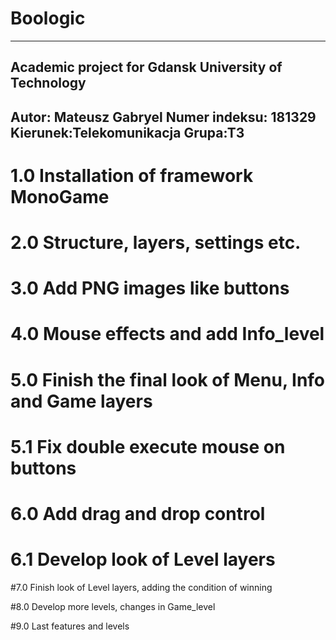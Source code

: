 # Boologic

-----------------------------------------------------
Academic project for Gdansk University of Technology
-----------------------------------------------------
Autor: Mateusz Gabryel
Numer indeksu: 181329
Kierunek:Telekomunikacja
Grupa:T3
-----------------------------------------------------

# 1.0 Installation of framework MonoGame

# 2.0 Structure, layers, settings etc.

# 3.0 Add PNG images like buttons

# 4.0 Mouse effects and add Info_level

# 5.0 Finish the final look of Menu, Info and Game layers
# 5.1 Fix double execute mouse on buttons

# 6.0 Add drag and drop control
# 6.1 Develop look of Level layers

#7.0 Finish look of Level layers, adding the condition of winning

#8.0 Develop more levels, changes in Game_level

#9.0 Last features and levels